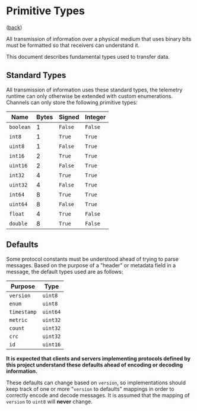 <!--
    =====================================
    generator=datazen
    version=1.14.0
    hash=c2cd426a94cf08ea1ba803b0a3e66209
    =====================================
-->

# Primitive Types

([back](README.md#documentation))

All transmission of information over a physical medium that uses binary bits
must be formatted so that receivers can understand it.

This document describes fundamental types used to transfer data.

## Standard Types

All transmission of information uses these standard types, the telemetry
runtime can only otherwise be extended with custom enumerations. Channels can
only store the following primitive types:

Name | Bytes | Signed | Integer
-----|-------|--------|--------
`boolean` | 1 | `False` | `False`
`int8` | 1 | `True` | `True`
`uint8` | 1 | `False` | `True`
`int16` | 2 | `True` | `True`
`uint16` | 2 | `False` | `True`
`int32` | 4 | `True` | `True`
`uint32` | 4 | `False` | `True`
`int64` | 8 | `True` | `True`
`uint64` | 8 | `False` | `True`
`float` | 4 | `True` | `False`
`double` | 8 | `True` | `False`

## Defaults

Some protocol constants must be understood ahead of trying to parse messages.
Based on the purpose of a "header" or metadata field in a message, the default
types used are as follows:

Purpose | Type
--------|-----
`version` | `uint8`
`enum` | `uint8`
`timestamp` | `uint64`
`metric` | `uint32`
`count` | `uint32`
`crc` | `uint32`
`id` | `uint16`

**It is expected that clients and servers implementing protocols defined by
this project understand these defaults ahead of encoding or decoding
information.**

These defaults can change based on `version`, so implementations should keep
track of one or more "`version` to defaults" mappings in order to correctly
encode and decode messages. It is assumed that the mapping of `version` to
`uint8` will **never** change.
